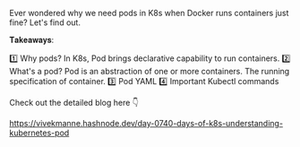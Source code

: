 Ever wondered why we need pods in K8s when Docker runs containers just fine? Let's find out.

𝐓𝐚𝐤𝐞𝐚𝐰𝐚𝐲𝐬:

1️⃣ Why pods? 
      In K8s, Pod brings declarative capability to run containers. 
2️⃣ What's a pod?
      Pod is an abstraction of one or more containers. The running specification of container.
3️⃣ Pod YAML
4️⃣ Important Kubectl commands

Check out the detailed blog here 👇 

https://vivekmanne.hashnode.dev/day-0740-days-of-k8s-understanding-kubernetes-pod
